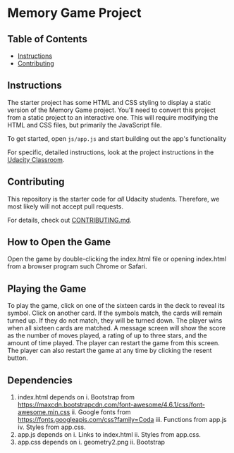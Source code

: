 # Memory Game Project

## Table of Contents

* [Instructions](#instructions)
* [Contributing](#contributing)

## Instructions

The starter project has some HTML and CSS styling to display a static version of the Memory Game project. You'll need to convert this project from a static project to an interactive one. This will require modifying the HTML and CSS files, but primarily the JavaScript file.

To get started, open `js/app.js` and start building out the app's functionality

For specific, detailed instructions, look at the project instructions in the [Udacity Classroom](https://classroom.udacity.com/me).

## Contributing

This repository is the starter code for _all_ Udacity students. Therefore, we most likely will not accept pull requests.

For details, check out [CONTRIBUTING.md](CONTRIBUTING.md).

## How to Open the Game

Open the game by double-clicking the index.html file or opening index.html from a browser program such Chrome or Safari.

## Playing the Game

To play the game, click on one of the sixteen cards in the deck to reveal its symbol. Click on another card. If the symbols match, the cards will remain turned up. If they do not match, they will be turned down. The player wins when all sixteen cards are matched. A message screen will show the score as the number of moves played, a rating of up to three stars, and the amount of time played. The player can restart the game from this screen. The player can also restart the game at any time by clicking the resent button.

## Dependencies

1. index.html depends on
  i. Bootstrap from https://maxcdn.bootstrapcdn.com/font-awesome/4.6.1/css/font-awesome.min.css
  ii. Google fonts from https://fonts.googleapis.com/css?family=Coda
  iii. Functions from app.js
  iv. Styles from app.css.
2. app.js depends on
  i. Links to index.html
  ii. Styles from app.css.
3. app.css depends on
  i. geometry2.png
  ii. Bootstrap
